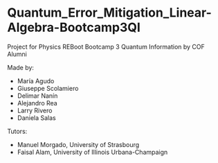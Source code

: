 # Quantum_Error_Mitigation_Linear-Algebra-Bootcamp3QI
Project for Physics REBoot Bootcamp 3 Quantum Information by COF Alumni

Made by:
+ María Agudo 
+ Giuseppe Scolamiero
+ Delimar Nanín
+ Alejandro Rea 
+ Larry Rivero 
+ Daniela Salas


Tutors:
+ Manuel Morgado, University of Strasbourg
+ Faisal Alam, University of Illinois Urbana-Champaign
